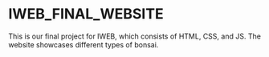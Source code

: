 # IWEB_FINAL_WEBSITE
This is our final project for IWEB, which consists of HTML, CSS, and JS. The website showcases different types of bonsai.
